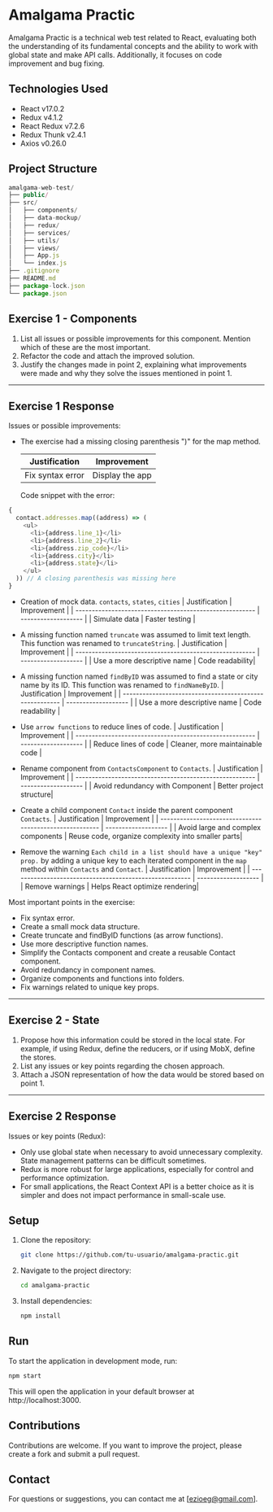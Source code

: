 # Amalgama Practic

Amalgama Practic is a technical web test related to React, evaluating both the understanding of its fundamental concepts and the ability to work with global state and make API calls. Additionally, it focuses on code improvement and bug fixing.

## Technologies Used

- React v17.0.2
- Redux v4.1.2
- React Redux v7.2.6
- Redux Thunk v2.4.1
- Axios v0.26.0

## Project Structure

```javascript
amalgama-web-test/
├── public/
├── src/
│   ├── components/
│   ├── data-mockup/
│   ├── redux/
│   ├── services/
│   ├── utils/
│   ├── views/
│   ├── App.js
│   └── index.js
├── .gitignore
├── README.md
├── package-lock.json
└── package.json
```

## Exercise 1 - Components

1. List all issues or possible improvements for this component. Mention which of these are the most important.
2. Refactor the code and attach the improved solution.
3. Justify the changes made in point 2, explaining what improvements were made and why they solve the issues mentioned in point 1.

---

## Exercise 1 Response

Issues or possible improvements:

- The exercise had a missing closing parenthesis ")" for the map method.

  | Justification              | Improvement            |
  | -------------------------- | ---------------------- |
  | Fix syntax error	          | Display the app        |

  Code snippet with the error:

```javascript
{
  contact.addresses.map((address) => (
    <ul>
      <li>{address.line_1}</li>
      <li>{address.line_2}</li>
      <li>{address.zip_code}</li>
      <li>{address.city}</li>
      <li>{address.state}</li>
    </ul>
  )) // A closing parenthesis was missing here
}
```

- Creation of mock data. `contacts`, `states`, `cities`
  | Justification | Improvement |
  | ------------------------------------------------------- | ------------------- |
  | Simulate data | Faster testing |

- A missing function named `truncate` was assumed to limit text length. This function was renamed to `truncateString`.
  | Justification | Improvement |
  | ------------------------------------------------------- | ------------------- |
  | Use a more descriptive name | Code readability|

- A missing function named `findByID` was assumed to find a state or city name by its ID. This function was renamed to `findNameByID`.
  | Justification | Improvement |
  | ------------------------------------------------------- | ------------------- |
  | Use a more descriptive name | Code readability |

- Use `arrow functions` to reduce lines of code.
  | Justification | Improvement |
  | ------------------------------------------------------- | ------------------- |
  | Reduce lines of code | Cleaner, more maintainable code |

- Rename component from `ContactsComponent` to `Contacts`.
  | Justification | Improvement |
  | ------------------------------------------------------- | ------------------- |
  | Avoid redundancy with Component | Better project structure|

- Create a child component `Contact` inside the parent component `Contacts`.
  | Justification | Improvement |
  | ------------------------------------------------------- | ------------------- |
  | Avoid large and complex components | Reuse code, organize complexity into smaller parts|

- Remove the warning `Each child in a list should have a unique "key" prop.` by adding a unique key to each iterated component in the `map` method within `Contacts` and `Contact`.
  | Justification | Improvement |
  | ------------------------------------------------------- | ------------------- |
  | Remove warnings | Helps React optimize rendering|

Most important points in the exercise:

- Fix syntax error.
- Create a small mock data structure.
- Create truncate and findByID functions (as arrow functions).
- Use more descriptive function names.
- Simplify the Contacts component and create a reusable Contact component.
- Avoid redundancy in component names.
- Organize components and functions into folders.
- Fix warnings related to unique key props.

---

## Exercise 2 - State

1. Propose how this information could be stored in the local state. For example, if using Redux, define the reducers, or if using MobX, define the stores.
2. List any issues or key points regarding the chosen approach.
3. Attach a JSON representation of how the data would be stored based on point 1.

---

## Exercise 2 Response

Issues or key points (Redux):

- Only use global state when necessary to avoid unnecessary complexity. State management patterns can be difficult sometimes.
- Redux is more robust for large applications, especially for control and performance optimization.
- For small applications, the React Context API is a better choice as it is simpler and does not impact performance in small-scale use.

## Setup

1. Clone the repository:

   ```bash
   git clone https://github.com/tu-usuario/amalgama-practic.git

2. Navigate to the project directory:

   ```bash
   cd amalgama-practic

3. Install dependencies:

   ```bash
   npm install

## Run
To start the application in development mode, run:

   ```bash
   npm start
   ```
This will open the application in your default browser at http://localhost:3000.

## Contributions

Contributions are welcome. If you want to improve the project, please create a fork and submit a pull request.

## Contact

For questions or suggestions, you can contact me at [ezioeg@gmail.com].
